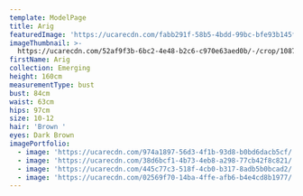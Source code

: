 ```yaml
---
template: ModelPage
title: Arig
featuredImage: 'https://ucarecdn.com/fabb291f-58b5-4bdd-99bc-bfe93b145f41/'
imageThumbnail: >-
  https://ucarecdn.com/52af9f3b-6bc2-4e48-b2c6-c970e63aed0b/-/crop/1087x1288/700,0/-/preview/
firstName: Arig
collection: Emerging
height: 160cm
measurementType: bust
bust: 84cm
waist: 63cm
hips: 97cm
size: 10-12
hair: 'Brown '
eyes: Dark Brown
imagePortfolio:
  - image: 'https://ucarecdn.com/974a1897-56d3-4f1b-93d8-b0bd6dacb5cf/'
  - image: 'https://ucarecdn.com/38d6bcf1-4b73-4eb8-a298-77cb42f8c821/'
  - image: 'https://ucarecdn.com/445c77c3-518f-4cb0-b317-8adb5b0bcad2/'
  - image: 'https://ucarecdn.com/02569f70-14ba-4ffe-afb6-b4e4cd8b1977/'
---
```


